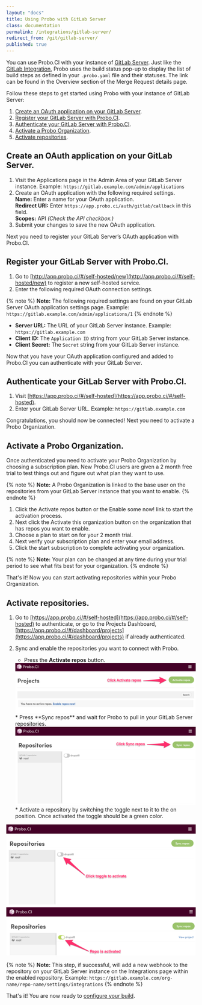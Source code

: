 ```yaml
---
layout: "docs"
title: Using Probo with GitLab Server
class: documentation
permalink: /integrations/gitlab-server/
redirect_from: /git/gitlab-server/
published: true
---
```

You can use Probo.CI with your instance of [GitLab Server](https://about.gitlab.com/install/). Just like the [GitLab Integration](/git/gitlab/), Probo uses the build status pop-up to display the list of build steps as defined in your `.probo.yaml` file and their statuses. The link can be found in the Overview section of the Merge Request details page.

Follow these steps to get started using Probo with your instance of GitLab Server:

1. [Create an OAuth application on your GitLab Server](#create-an-oauth-application-on-your-gitlab-server).
2. [Register your GitLab Server with Probo.CI](#register-your-gitlab-server-with-proboci).
3. [Authenticate your GitLab Server with Probo.CI](#authenticate-your-gitlab-server-with-proboci).
4. [Activate a Probo Organization](#activate-a-probo-organization).
5. [Activate repositories](#activating-repositories).

## Create an OAuth application on your GitLab Server.

1. Visit the Applications page in the Admin Area of your GitLab Server instance. Example: `https://gitlab.example.com/admin/applications` 
2. Create an OAuth application with the following required settings.  
   **Name:** Enter a name for your OAuth application.  
   **Redirect URI:** Enter `https://app.probo.ci/auth/gitlab/callback` in this field.  
   **Scopes:** API _(Check the API checkbox.)_
3. Submit your changes to save the new OAuth application.

Next you need to register your GitLab Server’s OAuth application with Probo.CI.

## Register your GitLab Server with Probo.CI.

1. Go to [http://app.probo.ci/#/self-hosted/new](http://app.probo.ci/#/self-hosted/new) to register a new self-hosted service.
2. Enter the following required OAuth connection settings.

{% note %}
**Note:** The following required settings are found on your GitLab Server OAuth application settings page. Example: `https://gitlab.example.com/admin/applications/1`
{% endnote %}

- **Server URL:** The URL of your GitLab Server instance. Example: `https://gitlab.example.com`
- **Client ID:** The `Application ID` string from your GitLab Server instance.
- **Client Secret:** The `Secret` string from your GitLab Server instance.

Now that you have your OAuth application configured and added to Probo.CI you can authenticate with your GitLab Server.

## Authenticate your GitLab Server with Probo.CI.

1. Visit [https://app.probo.ci/#/self-hosted](https://app.probo.ci/#/self-hosted).
2. Enter your GitLab Server URL. Example: `https://gitlab.example.com`

Congratulations, you should now be connected! Next you need to activate a Probo Organization.

## Activate a Probo Organization.

Once authenticated you need to activate your Probo Organization by choosing a subscription plan. New Probo.CI users are given a 2 month free trial to test things out and figure out what plan they want to use.

{% note %}
**Note:** A Probo Organization is linked to the base user on the repositories from your GitLab Server instance that you want to enable.
{% endnote %}

1. Click the Activate repos button or the Enable some now! link to start the activation process.
2. Next click the Activate this organization button on the organization that has repos you want to enable.
3. Choose a plan to start on for your 2 month trial.  
4. Next verify your subscription plan and enter your email address. 
5. Click the start subscription to complete activating your organization.

{% note %}
**Note:** Your plan can be changed at any time during your trial period to see what fits best for your organization.
{% endnote %}

That's it! Now you can start activating repositories within your Probo Organization.

## Activate repositories.

1. Go to [https://app.probo.ci/#/self-hosted](https://app.probo.ci/#/self-hosted) to authenticate, or go to the Projects Dashboard, [https://app.probo.ci/#/dashboard/projects](https://app.probo.ci/#/dashboard/projects) if already authenticated.

2. Sync and enable the repositories you want to connect with Probo.
   * Press the **Activate repos** button.
   <a href="/images/gitlab-server/activate-repos.png" data-lightbox="gitlabserver-setup-8-9-10">
   <img src="/images/gitlab-server/activate-repos.png" alt="Arrow pointing to the Activate Repositories button in the Probo web app." class="screenshot">
   </a>
   * Press **Sync repos** and wait for Probo to pull in your GitLab Server repositories.
   <a href="/images/gitlab-server/sync-repos.png" data-lightbox="gitlabserver-setup-8-9-10">
   <img src="/images/gitlab-server/sync-repos.png" alt="Arrow pointing to the Sync Repositories button in the Probo web app." class="screenshot">
   </a>
   * Activate a repository by switching the toggle next to it to the on position. Once activated the toggle should be a green color.
  <a href="/images/gitlab-server/activate-repo.png" data-lightbox="gitlabserver-setup-8-9-10">
  <img src="/images/gitlab-server/activate-repo.png" alt="Arrow pointing to the repository activation toggle for a project in the Probo web app." class="screenshot">
  </a>
  <a href="/images/gitlab-server/activated-repo.png" data-lightbox="gitlabserver-setup-8-9-10">
  <img src="/images/gitlab-server/activated-repo.png" alt="Arrow pointing to the repository activation toggle for a project in the Probo web app." class="screenshot">
  </a>

{% note %}
**Note:** This step, if successful, will add a new webhook to the repository on your GitLab Server instance on the Integrations page within the enabled repository. Example: `https://gitlab.example.com/org-name/repo-name/settings/integrations`
{% endnote %}

That's it! You are now ready to [configure your build](https://docs.probo.ci/build/).
